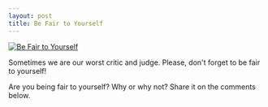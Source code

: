 ```yaml
---
layout: post
title: Be Fair to Yourself
---
```


[![Be Fair to Yourself](https://img.youtube.com/vi/MKd9jNT8Ix8/0.jpg)](https://www.youtube.com/watch?v=MKd9jNT8Ix8 "Be Fair to Yourself")

Sometimes we are our worst critic and judge. Please, don't forget to be fair to yourself!

Are you being fair to yourself? Why or why not? Share it on the comments below.
